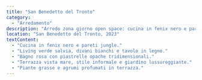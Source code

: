 ```yaml
---
title: "San Benedetto del Tronto"
category:
  - "Arredamento"
description: "Arredo zona giorno open space: cucina in fenix nero e pareti jungle in carta da parati vetrificata. Living in verde salvia con divani bianchi, poltrone in vimini e tavolo in legno. Bagno con piastrelle rosa tridimensionali. Grande vetrata collega al terrazzo vista mare, arredato in stile informale."
location: "San Benedetto del Tronto, 2023"
textContent:
  - "Cucina in fenix nero e pareti jungle."
  - "Living verde salvia, divani bianchi e tavolo in legno."
  - "Bagno rosa con piastrelle opache tridimensionali."
  - "Terrazza vista mare, stile informale e giardino lussureggiante."
  - "Piante grasse e agrumi profumati in terrazza."
---
```

